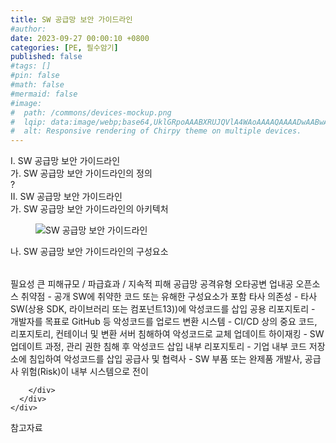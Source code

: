```yaml
---
title: SW 공급망 보안 가이드라인
#author: 
date: 2023-09-27 00:00:10 +0800
categories: [PE, 필수암기]
published: false
#tags: []
#pin: false
#math: false
#mermaid: false
#image:
#  path: /commons/devices-mockup.png
#  lqip: data:image/webp;base64,UklGRpoAAABXRUJQVlA4WAoAAAAQAAAADwAABwAAQUxQSDIAAAARL0AmbZurmr57yyIiqE8oiG0bejIYEQTgqiDA9vqnsUSI6H+oAERp2HZ65qP/VIAWAFZQOCBCAAAA8AEAnQEqEAAIAAVAfCWkAALp8sF8rgRgAP7o9FDvMCkMde9PK7euH5M1m6VWoDXf2FkP3BqV0ZYbO6NA/VFIAAAA
#  alt: Responsive rendering of Chirpy theme on multiple devices.
---
```


<div class="post-wrap">
  <div class="para">
    <div class="para-title">
      I. SW 공급망 보안 가이드라인
    </div>
    <div class="para-cntnt">
      <div class="para">
        <div class="para-title">
          가. SW 공급망 보안 가이드라인의 정의
        </div>
        <div class="para-cntnt">
          ?
        </div>
      </div>
    </div>
  </div>
  
  <div class="para">
    <div class="para-title">
      II. SW 공급망 보안 가이드라인
    </div>
    <div class="para-cntnt">
      <div class="para">
        <div class="para-title">
          가. SW 공급망 보안 가이드라인의 아키텍처
        </div>
        <div class="para-cntnt">
          <figure class="post-figure">
            <img src="/assets/img/posts/SW-공급망-보안-가이드라인.png" alt="SW 공급망 보안 가이드라인">
<!--            <figcaption>Source: Unveiling the Metaverse: Exploring Emerging Trends, Multifaceted Perspectives, and Future Challenges</figcaption>-->
          </figure>
        </div>
      </div>
      <div class="para">
        <div class="para-title">
          나. SW 공급망 보안 가이드라인의 구성요소
        </div>
        <div class="para-cntnt">
          <table class="post-table">
          </table>
          필요성
  큰 피해규모 / 파급효과 / 지속적 피해
공급망 공격유형 오타공변 업내공
  오픈소스 취약점 - 공개 SW에 취약한 코드 또는 유해한 구성요소가 포함
  타사 의존성 - 타사 SW(상용 SDK, 라이브러리 또는 컴포넌트13))에 악성코드를 삽입
  공용 리포지토리 - 개발자를 목표로 GitHub 등 악성코드를 업로드
  변환 시스템 - CI/CD 상의 중요 코드, 리포지토리, 컨테이너 및 변환 서버 침해하여 악성코드로 교체
  업데이트 하이재킹 - SW 업데이트 과정, 관리 권한 침해 후 악성코드 삽입
  내부 리포지토리 - 기업 내부 코드 저장소에 침입하여 악성코드를 삽입
  공급사 및 협력사 - SW 부품 또는 완제품 개발사, 공급사 위험(Risk)이 내부 시스템으로 전이

        </div>
      </div>
    </div>
  </div>

  <div class="refr-wrap">
    <div class="refr-title">
        참고자료
    </div>
    <ol class="refr-list">
    <!--    <li>(나현식, 최대선) <a target="_blank" href="https://scienceon.kisti.re.kr/commons/util/originalView.do?cn=JAKO202225948430499&oCn=JAKO202225948430499&dbt=JAKO&journal=NJOU00291864">메타버스 보안 위협 요소 및 대응 방안 검토</a></li>-->
    <!--    <li>(M. Uddin, S. Manickam, H. Ullah, M. Obaidat and A. Dandoush) <a target="_blank" href="https://ieeexplore.ieee.org/abstract/document/10138386">Unveiling the Metaverse: Exploring Emerging Trends, Multifaceted Perspectives, and Future Challenges</a></li>-->
    </ol>
  </div>
</div>
